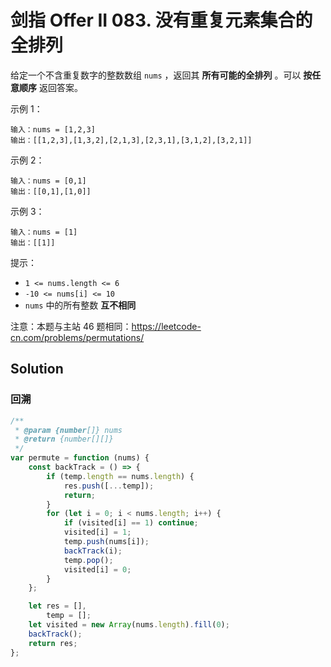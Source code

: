 # 剑指 Offer II 083. 没有重复元素集合的全排列

给定一个不含重复数字的整数数组 `nums` ，返回其 **所有可能的全排列** 。可以 **按任意顺序** 返回答案。

示例 1：

```
输入：nums = [1,2,3]
输出：[[1,2,3],[1,3,2],[2,1,3],[2,3,1],[3,1,2],[3,2,1]]
```

示例 2：

```
输入：nums = [0,1]
输出：[[0,1],[1,0]]
```

示例 3：

```
输入：nums = [1]
输出：[[1]]
```

提示：

-   `1 <= nums.length <= 6`
-   `-10 <= nums[i] <= 10`
-   `nums` 中的所有整数 **互不相同**

注意：本题与主站 46 题相同：https://leetcode-cn.com/problems/permutations/

## Solution

### 回溯

```js
/**
 * @param {number[]} nums
 * @return {number[][]}
 */
var permute = function (nums) {
    const backTrack = () => {
        if (temp.length == nums.length) {
            res.push([...temp]);
            return;
        }
        for (let i = 0; i < nums.length; i++) {
            if (visited[i] == 1) continue;
            visited[i] = 1;
            temp.push(nums[i]);
            backTrack(i);
            temp.pop();
            visited[i] = 0;
        }
    };

    let res = [],
        temp = [];
    let visited = new Array(nums.length).fill(0);
    backTrack();
    return res;
};
```
